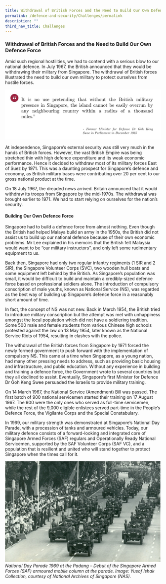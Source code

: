 ```yaml
---
title: Withdrawal of British Forces and the Need to Build Our Own Defence Force
permalink: /defence-and-security/Challenges/permalink
description: ""
third_nav_title: Challenges
---
```

### Withdrawal of British Forces and the Need to Build Our Own Defence Force

Amid such regional hostilities, we had to contend with a serious blow to our national defence. In July 1967, the British announced that they would be withdrawing their military from Singapore. The withdrawal of British forces illustrated the need to build our own military to protect ourselves from hostile forces.  

![](/images/Defence/Defence%203.jpg)

At independence, Singapore’s external security was still very much in the hands of British forces. However, the vast British Empire was being stretched thin with high defence expenditure and its weak economic performance. Hence it decided to withdraw most of its military forces East of Suez by 1971. This was a daunting prospect for Singapore’s defence and economy, as British military bases were contributing over 20 per cent to our gross national product at the time.

On 18 July 1967, the dreaded news arrived. Britain announced that it would withdraw its troops from Singapore by the mid-1970s. The withdrawal was brought earlier to 1971. We had to start relying on ourselves for the nation’s security. 

#### Building Our Own Defence Force

Singapore had to build a defence force from almost nothing. Even though the British had helped Malaya build an army in the 1950s, the British did not assist us to build up our national defence because of their own economic problems. Mr Lee explained in his memoirs that the British felt Malaysia would want to be “our military instructors”, and only left some rudimentary equipment to us.

Back then, Singapore had only two regular infantry regiments (1 SIR and 2 SIR), the Singapore Volunteer Corps (SVC), two wooden hull boats and some equipment left behind by the British. As Singapore’s population was small, it would be difficult to build and maintain a credibly-sized defence force based on professional soldiers alone. The introduction of compulsory conscription of male youths, known as National Service (NS), was regarded as the best way of building up Singapore’s defence force in a reasonably short amount of time. 

In fact, the concept of NS was not new. Back in March 1954, the British tried to introduce military conscription but the attempt was met with unhappiness amongst the local population which did not have a soldiering tradition. Some 500 male and female students from various Chinese high schools protested against the law on 13 May 1954, later known as the National Service Riots of 1954, resulting in clashes with the police. 

The withdrawal of the British forces from Singapore by 1971 forced the newly formed government to push forward with the implementation of compulsory NS. This came at a time when Singapore, as a young nation, had many other pressing needs to address, such as providing basic housing and infrastructure, and public education. Without any experience in building and training a defence force, the Government wrote to several countries but they all declined to assist. Eventually, Singapore’s first Minister for Defence Dr Goh Keng Swee persuaded the Israelis to provide military training. 

On 14 March 1967, the National Service (Amendment) Bill was passed. The first batch of 900 national servicemen started their training on 17 August 1967. The 900 were the only ones who served as full-time servicemen, while the rest of the 9,000 eligible enlistees served part-time in the People’s Defence Force, the Vigilante Corps and the Special Constabulary. 

In 1969, our military strength was demonstrated at Singapore’s National Day Parade, with a procession of tanks and armoured vehicles. Today, our military defence consists of a forward-looking and integrated core of Singapore Armed Forces (SAF) regulars and  Operationally Ready National Servicemen, supported by the SAF Volunteer Corps (SAF VC), and a population that is resilient and united who will stand together to protect Singapore when the times call for it. 

![](/images/Defence/National%20Day%20Parade.jpg)
*National Day Parade 1969 at the Padang – Debut of the Singapore Armed Forces (SAF) armoured mobile column at the parade. Image: Yusof Ishak Collection, courtesy of National Archives of Singapore (NAS).*